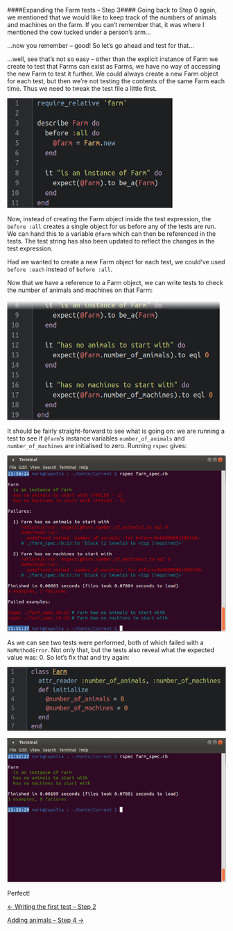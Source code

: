 ####Expanding the Farm tests – Step 3####
Going back to Step 0 again, we mentioned that we would like to keep track of the numbers of animals and machines on the farm. If you can’t remember that, it was where I mentioned the cow tucked under a person’s arm…

…now you remember – good! So let’s go ahead and test for that…

…well, see that’s not so easy – other than the explicit instance of Farm we create to test that Farms can exist as Farms, we have no way of accessing the new Farm to test it further. We could always create a new Farm object for each test, but then we’re not testing the contents of the same Farm each time. Thus we need to tweak the test file a little first.

![Introducing before :all](./screenies/before-all.png "Introducing before :all")

Now, instead of creating the Farm object inside the test expression, the `before :all` creates a single object for us before any of the tests are run. We can hand this to a variable `@farm` which can then be referenced in the tests. The test string has also been updated to reflect the changes in the test expression.

Had we wanted to create a new Farm object for each test, we could’ve used `before :each` instead of `before :all`.

Now that we have a reference to a Farm object, we can write tests to check the number of animals and machines on that Farm:

![Testing for numbers of farmyard items](./screenies/farm-numbers-failed.png "Testing for numbers of farmyard items")

It should be fairly straight-forward to see what is going on: we are running a test to see if `@farm`’s instance variables `number_of_animals` and `number_of_machines` are initialised to zero. Running `rspec` gives:

![Boy that’s a lot of red text!](./screenies/farm-numbers-failed-output.png "Boy that’s a lot of red text!")

As we can see two tests were performed, both of which failed with a `NoMethodError`. Not only that, but the tests also reveal what the expected value was: 0. So let’s fix that and try again:

![Testing for numbers of farmyard items – attempt 2](./screenies/farm-numbers-passed.png "Testing for numbers of farmyard items – attempt 2")

![Now that’s a lot of green text!](./screenies/farm-numbers-passed-output.png "Now that’s a lot of green text!")

Perfect!

[← Writing the first test – Step 2](./writing_tests_step2.md)

[Adding animals – Step 4 →](./writing_tests_step4.md)
